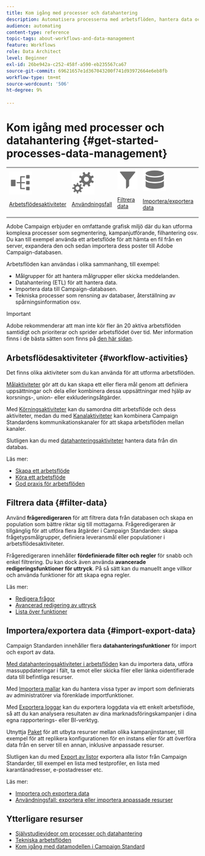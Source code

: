 ```yaml
---
title: Kom igång med processer och datahantering
description: Automatisera processerna med arbetsflöden, hantera data och målgrupper, skicka meddelanden med mera.
audience: automating
content-type: reference
topic-tags: about-workflows-and-data-management
feature: Workflows
role: Data Architect
level: Beginner
exl-id: 26be942a-c252-458f-a590-eb235567ca67
source-git-commit: 69621657e1d367043200f741d93972664e6eb8fb
workflow-type: tm+mt
source-wordcount: '506'
ht-degree: 9%

---
```


# Kom igång med processer och datahantering {#get-started-processes-data-management}

<table>
<tr>
<td><img src="assets/do-not-localize/icon_workflows.svg" width="60px"><p><a href="#workflow-activities">Arbetsflödesaktiviteter</a></p></td><td><img src="assets/do-not-localize/icon_activities.svg" width="60px"><p><a href="../../automating/using/workflow-created-query-with-complement.md">Användningsfall</a></p></td><td><img src="assets/do-not-localize/icon_filter.svg" width="60px"><p><a href="#filter-data">Filtrera data</a></p></td>
<td><img src="assets/do-not-localize/icon_manage.svg" width="60px"><p><a href="#import-export-data">Importera/exportera data</a></p></td></tr>
</table>

Adobe Campaign erbjuder en omfattande grafisk miljö där du kan utforma komplexa processer som segmentering, kampanjutförande, filhantering osv. Du kan till exempel använda ett arbetsflöde för att hämta en fil från en server, expandera den och sedan importera dess poster till Adobe Campaign-databasen.

Arbetsflöden kan användas i olika sammanhang, till exempel:

* Målgrupper för att hantera målgrupper eller skicka meddelanden.
* Datahantering (ETL) för att hantera data.
* Importera data till Campaign-databasen.
* Tekniska processer som rensning av databaser, återställning av spårningsinformation osv.

>[!IMPORTANT]
>
> Adobe rekommenderar att man inte kör fler än 20 aktiva arbetsflöden samtidigt och prioriterar och sprider arbetsflödet över tid. Mer information finns i de bästa sätten som finns på [den här sidan](../../automating/using/best-practices-workflows.md).

## Arbetsflödesaktiviteter {#workflow-activities}

Det finns olika aktiviteter som du kan använda för att utforma arbetsflöden.

[Målaktiviteter](../../automating/using/about-targeting-activities.md) gör att du kan skapa ett eller flera mål genom att definiera uppsättningar och dela eller kombinera dessa uppsättningar med hjälp av korsnings-, union- eller exkluderingsåtgärder.

Med [Körningsaktiviteter](../../automating/using/about-execution-activities.md) kan du samordna ditt arbetsflöde och dess aktiviteter, medan du med [Kanalaktiviteter](../../automating/using/about-channel-activities.md) kan kombinera Campaign Standardens kommunikationskanaler för att skapa arbetsflöden mellan kanaler.

Slutligen kan du med [datahanteringsaktiviteter](../../automating/using/about-data-management-activities.md) hantera data från din databas.

Läs mer:

* [Skapa ett arbetsflöde](../../automating/using/building-a-workflow.md)
* [Köra ett arbetsflöde](../../automating/using/about-workflow-execution.md)
* [God praxis för arbetsflöden](../../automating/using/best-practices-workflows.md)

## Filtrera data {#filter-data}

Använd **frågeredigeraren** för att filtrera data från databasen och skapa en population som bättre riktar sig till mottagarna. Frågeredigeraren är tillgänglig för att utföra flera åtgärder i Campaign Standarden: skapa frågetypsmålgrupper, definiera leveransmål eller populationer i arbetsflödesaktiviteter.

Frågeredigeraren innehåller **fördefinierade filter och regler** för snabb och enkel filtrering. Du kan dock även använda **avancerade redigeringsfunktioner för uttryck**. På så sätt kan du manuellt ange villkor och använda funktioner för att skapa egna regler.

Läs mer:

* [Redigera frågor](../../automating/using/editing-queries.md)
* [Avancerad redigering av uttryck](../../automating/using/advanced-expression-editing.md)
* [Lista över funktioner](../../automating/using/list-of-functions.md)

## Importera/exportera data {#import-export-data}

Campaign Standarden innehåller flera **datahanteringsfunktioner** för import och export av data.

[Med datahanteringsaktiviteter i arbetsflöden](../../automating/using/about-data-management-activities.md) kan du importera data, utföra massuppdateringar i fält, ta emot eller skicka filer eller länka oidentifierade data till befintliga resurser.

Med [Importera mallar](../../automating/using/importing-data-with-import-templates.md) kan du hantera vissa typer av import som definierats av administratörer via förenklade importfunktioner.

Med [Exportera loggar](../../automating/using/exporting-logs.md) kan du exportera loggdata via ett enkelt arbetsflöde, så att du kan analysera resultaten av dina marknadsföringskampanjer i dina egna rapporterings- eller BI-verktyg.

Utnyttja [Paket](../../automating/using/managing-packages.md) för att utbyta resurser mellan olika kampanjinstanser, till exempel för att replikera konfigurationen för en instans eller för att överföra data från en server till en annan, inklusive anpassade resurser.

Slutligen kan du med [Export av listor](../../automating/using/exporting-lists.md) exportera alla listor från Campaign Standarder, till exempel en lista med testprofiler, en lista med karantänadresser, e-postadresser etc.

Läs mer:

* [Importera och exportera data](../../automating/using/about-data-import-and-export.md)
* [Användningsfall: exportera eller importera anpassade resurser](../../automating/using/exporting-importing-custom-resources.md)

## Ytterligare resurser

* [Självstudievideor om processer och datahantering](https://experienceleague.adobe.com/docs/campaign-standard-learn/tutorials/managing-processes-and-data/creating-a-workflow.html?lang=sv)
* [Tekniska arbetsflöden](../../administration/using/technical-workflows.md)
* [Kom igång med datamodellen i Campaign Standard](../../developing/using/get-started-data-model.md)
